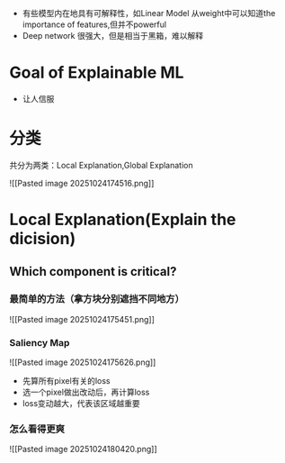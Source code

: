 - 有些模型内在地具有可解释性，如Linear Model 从weight中可以知道the importance of features,但并不powerful
- Deep network 很强大，但是相当于黑箱，难以解释

# Goal of Explainable ML

- 让人信服


# 分类
共分为两类：Local Explanation,Global Explanation

![[Pasted image 20251024174516.png]]

# Local Explanation(Explain the dicision)

## Which component is critical?

### 最简单的方法（拿方块分别遮挡不同地方）
![[Pasted image 20251024175451.png]]
### Saliency Map

![[Pasted image 20251024175626.png]]
- 先算所有pixel有关的loss
- 选一个pixel做出改动后，再计算loss
- loss变动越大，代表该区域越重要

### 怎么看得更爽
![[Pasted image 20251024180420.png]]
